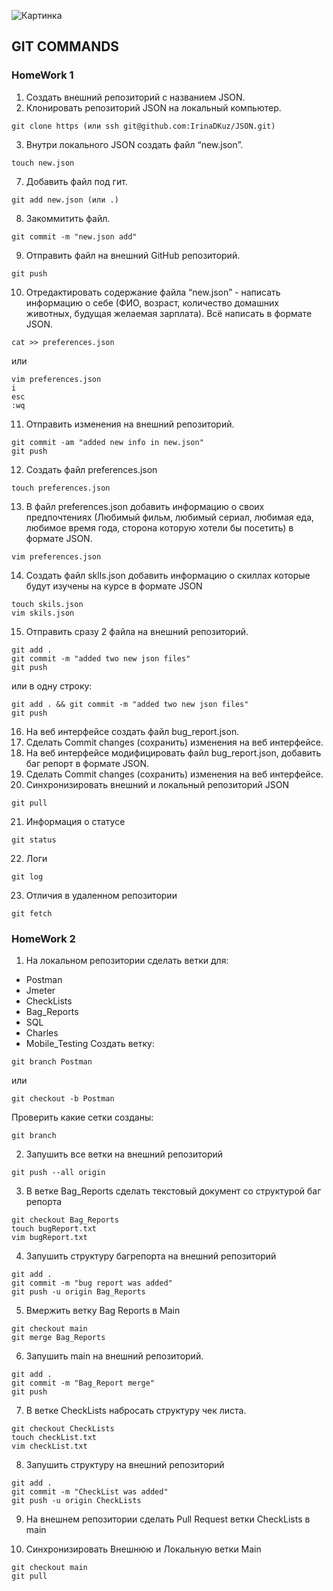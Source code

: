 ![Картинка](https://miro.medium.com/v2/resize:fit:1200/1*qeMLMcmSucCxa1qg9nDK6g.jpeg)
## GIT COMMANDS

### HomeWork 1

1. Создать внешний репозиторий c названием JSON.
2. Клонировать репозиторий JSON на локальный компьютер.
```
git clone https (или ssh git@github.com:IrinaDKuz/JSON.git)
```
3. Внутри локального JSON создать файл “new.json”.
```
touch new.json
```
7. Добавить файл под гит.
```
git add new.json (или .)
```
8. Закоммитить файл.
```
git commit -m "new.json add"
```
9. Отправить файл на внешний GitHub репозиторий.
```
git push
```
10. Отредактировать содержание файла “new.json” - написать информацию о себе (ФИО, возраст, количество домашних животных, будущая желаемая зарплата). Всё написать в формате JSON.
``` 
cat >> preferences.json
```
или
```
vim preferences.json
i
esc
:wq
```
11. Отправить изменения на внешний репозиторий.
```
git commit -am "added new info in new.json"
git push
```
12. Создать файл preferences.json
```
touch preferences.json
```
13. В файл preferences.json добавить информацию о своих предпочтениях (Любимый фильм, любимый сериал, любимая еда, любимое время года, сторона которую хотели бы посетить) в формате JSON.
```
vim preferences.json
```
14. Создать файл sklls.json добавить информацию о скиллах которые будут изучены на курсе в формате JSON
```
touch skils.json
vim skils.json
```
15. Отправить сразу 2 файла на внешний репозиторий.
```
git add .
git commit -m "added two new json files"
git push
```
или в одну строку:
```
git add . && git commit -m "added two new json files"
git push
```
16. На веб интерфейсе создать файл bug_report.json.
17. Сделать Commit changes (сохранить) изменения на веб интерфейсе.
18. На веб интерфейсе модифицировать файл bug_report.json, добавить баг репорт в формате JSON.
19. Сделать Commit changes (сохранить) изменения на веб интерфейсе.
20. Синхронизировать внешний и локальный репозиторий JSON
```
git pull
```
21. Информация о статусе
```
git status
```
22. Логи
```
git log
```
23. Отличия в удаленном репозитории
```
git fetch
```


### HomeWork 2

1. На локальном репозитории сделать ветки для:
- Postman
- Jmeter
- CheckLists
- Bag_Reports
- SQL
- Charles
- Mobile_Testing
Создать ветку:
```
git branch Postman
```
или
```
git checkout -b Postman
```

Проверить какие сетки созданы:
```
git branch
```

2. Запушить все ветки на внешний репозиторий
```
git push --all origin 
```

3. В ветке Bag_Reports сделать текстовый документ со структурой баг репорта
```
git checkout Bag_Reports
touch bugReport.txt
vim bugReport.txt
```

4. Запушить структуру багрепорта на внешний репозиторий
```
git add .
git commit -m "bug report was added"
git push -u origin Bag_Reports
```
5. Вмержить ветку Bag Reports в Main
```
git checkout main
git merge Bag_Reports
```
6. Запушить main на внешний репозиторий.
```
git add .
git commit -m "Bag_Report merge"
git push
```
7. В ветке CheckLists набросать структуру чек листа.
```
git checkout CheckLists
touch checkList.txt
vim checkList.txt
```
8. Запушить структуру на внешний репозиторий
```
git add .   
git commit -m "CheckList was added"
git push -u origin CheckLists
```
9. На внешнем репозитории сделать Pull Request ветки CheckLists в main

10. Синхронизировать Внешнюю и Локальную ветки Main
```
git checkout main
git pull
```
